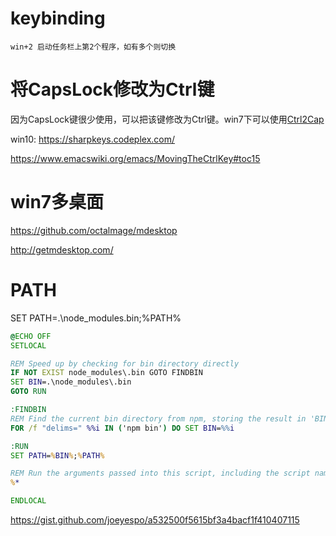 # keybinding

```
win+2 启动任务栏上第2个程序，如有多个则切换
```

# 将CapsLock修改为Ctrl键

因为CapsLock键很少使用，可以把该键修改为Ctrl键。win7下可以使用[Ctrl2Cap](https://technet.microsoft.com/en-us/sysinternals/bb897578.aspx?f=255&MSPPError=-2147217396)

win10:
https://sharpkeys.codeplex.com/

https://www.emacswiki.org/emacs/MovingTheCtrlKey#toc15

# win7多桌面

https://github.com/octalmage/mdesktop

http://getmdesktop.com/

# PATH

SET PATH=.\node_modules\.bin;%PATH%

```bat
@ECHO OFF
SETLOCAL

REM Speed up by checking for bin directory directly
IF NOT EXIST node_modules\.bin GOTO FINDBIN
SET BIN=.\node_modules\.bin
GOTO RUN

:FINDBIN
REM Find the current bin directory from npm, storing the result in 'BIN'
FOR /f "delims=" %%i IN ('npm bin') DO SET BIN=%%i

:RUN
SET PATH=%BIN%;%PATH%

REM Run the arguments passed into this script, including the script name
%*

ENDLOCAL
```

https://gist.github.com/joeyespo/a532500f5615bf3a4bacf1f410407115
